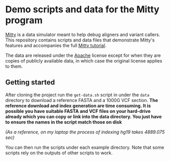 Demo scripts and data for the Mitty program
===========================================

[Mitty](https://github.com/sbg/Mitty) is a data simulator meant to help debug aligners and variant callers. 
This repository contains scripts and data files that demonstrate Mitty's features and accompanies the full
[Mitty tutorial](https://github.com/sbg/Mitty#detailed-tutorial-with-commentary).

The data are released under the [Apache](LICENSE.txt) license except for when they are copies of publicly 
available data, in which case the original license applies to them.

Getting started
---------------
After cloning the project run the `get-data.sh` script in under the `data` directory to download a reference
FASTA and a 1000G VCF section. **The reference download and index generation are time consuming. It is possible you have suitable FASTA and VCF files on your hard-drive already which you can copy or link into
the data directory. You just have to ensure the names in the script match those on disk**

_(As a reference, on my laptop the process of indexing hg19 takes 4889.075 sec)_

You can then run the scripts under each example directory. Note that some scripts rely on the outputs of 
other scripts to work. 